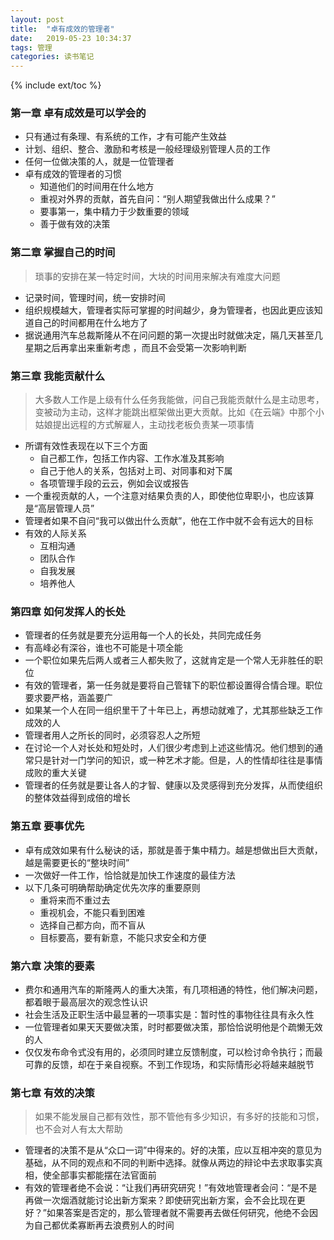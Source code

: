 ```yaml
---
layout: post
title:  "卓有成效的管理者"
date:   2019-05-23 10:34:37
tags: 管理 
categories: 读书笔记
---
```

{% include ext/toc %}

### 第一章 卓有成效是可以学会的

- 只有通过有条理、有系统的工作，才有可能产生效益
- 计划、组织、整合、激励和考核是一般经理级别管理人员的工作
- 任何一位做决策的人，就是一位管理者
- 卓有成效的管理者的习惯
    + 知道他们的时间用在什么地方
    + 重视对外界的贡献，首先自问：“别人期望我做出什么成果？”
    + 要事第一，集中精力于少数重要的领域
    + 善于做有效的决策

### 第二章 掌握自己的时间

> 琐事的安排在某一特定时间，大块的时间用来解决有难度大问题

-  记录时间，管理时间，统一安排时间
- 组织规模越大，管理者实际可掌握的时间越少，身为管理者，也因此更应该知道自己的时间都用在什么地方了
- 据说通用汽车总裁斯隆从不在问问题的第一次提出时就做决定，隔几天甚至几星期之后再拿出来重新考虑
，而且不会受第一次影响判断


### 第三章 我能贡献什么

> 大多数人工作是上级有什么任务我能做，问自己我能贡献什么是主动思考，变被动为主动，这样才能跳出框架做出更大贡献。比如《在云端》中那个小姑娘提出远程的方式解雇人，主动找老板负责某一项事情

- 所谓有效性表现在以下三个方面
    + 自己都工作，包括工作内容、工作水准及其影响
    + 自己于他人的关系，包括对上司、对同事和对下属
    + 各项管理手段的云云，例如会议或报告
- 一个重视贡献的人，一个注意对结果负责的人，即使他位卑职小，也应该算是“高层管理人员”
- 管理者如果不自问“我可以做出什么贡献”，他在工作中就不会有远大的目标
- 有效的人际关系
    + 互相沟通
    + 团队合作
    + 自我发展
    + 培养他人

### 第四章 如何发挥人的长处

- 管理者的任务就是要充分运用每一个人的长处，共同完成任务
- 有高峰必有深谷，谁也不可能是十项全能
- 一个职位如果先后两人或者三人都失败了，这就肯定是一个常人无非胜任的职位
- 有效的管理者，第一任务就是要将自己管辖下的职位都设置得合情合理。职位要求要严格，涵盖要广
- 如果某一个人在同一组织里干了十年已上，再想动就难了，尤其那些缺乏工作成效的人
- 管理者用人之所长的同时，必须容忍人之所短
- 在讨论一个人对长处和短处时，人们很少考虑到上述这些情况。他们想到的通常只是针对一门学问的知识，或一种艺术才能。但是，人的性情却往往是事情成败的重大关键
- 管理者的任务就是要让各人的才智、健康以及灵感得到充分发挥，从而使组织的整体效益得到成倍的增长

### 第五章 要事优先

- 卓有成效如果有什么秘诀的话，那就是善于集中精力。越是想做出巨大贡献，越是需要更长的“整块时间”
- 一次做好一件工作，恰恰就是加快工作速度的最佳方法
- 以下几条可明确帮助确定优先次序的重要原则
    + 重将来而不重过去
    + 重视机会，不能只看到困难
    + 选择自己都方向，而不盲从
    + 目标要高，要有新意，不能只求安全和方便

### 第六章 决策的要素

- 费尔和通用汽车的斯隆两人的重大决策，有几项相通的特性，他们解决问题，都着眼于最高层次的观念性认识
- 社会生活及正职生活中最显著的一项事实是：暂时性的事物往往具有永久性
- 一位管理者如果天天要做决策，时时都要做决策，那恰恰说明他是个疏懒无效的人
- 仅仅发布命令式没有用的，必须同时建立反馈制度，可以检讨命令执行；而最可靠的反馈，却在于亲自视察。不到工作现场，和实际情形必将越来越脱节

### 第七章 有效的决策

> 如果不能发展自己都有效性，那不管他有多少知识，有多好的技能和习惯，也不会对人有太大帮助

- 管理者的决策不是从“众口一词”中得来的。好的决策，应以互相冲突的意见为基础，从不同的观点和不同的判断中选择。就像从两边的辩论中去求取事实真相，使全部事实都能摆在法官面前
- 有效的管理者绝不会说：“让我们再研究研究！”有效地管理者会问：“是不是再做一次烟酒就能讨论出新方案来？即使研究出新方案，会不会比现在更好？”如果答案是否定的，那么管理者就不需要再去做任何研究，他绝不会因为自己都优柔寡断再去浪费别人的时间
